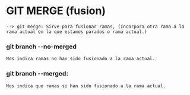 # GIT MERGE (fusion)

    --> git merge: Sirve para fusionar ramas, (Incorpora otra rama a la rama actual en la que estamos parados o rama actual.)

### git branch --no-merged
    Nos indica ramas no han sido fusionado a la rama actual.

### git branch --merged: 
    Nos indica que ramas si han sido fusionado a la rama actual.



